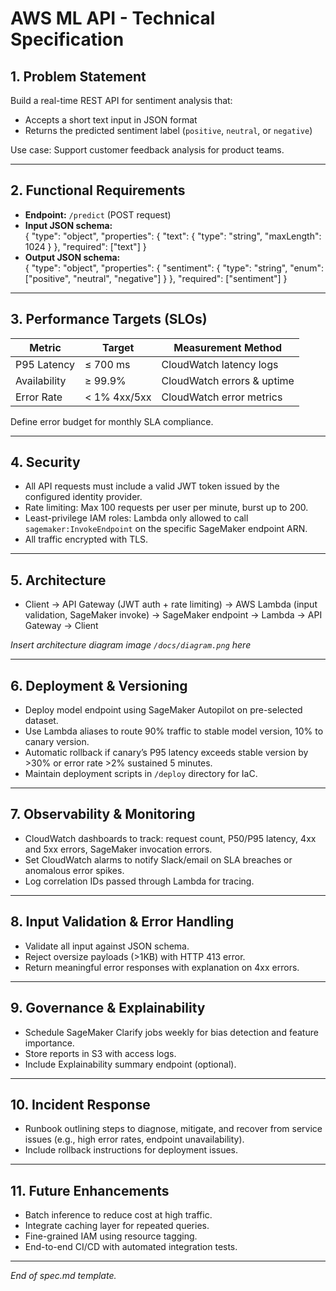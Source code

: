 # AWS ML API - Technical Specification

## 1. Problem Statement

Build a real-time REST API for sentiment analysis that:  
- Accepts a short text input in JSON format  
- Returns the predicted sentiment label (`positive`, `neutral`, or `negative`)  

Use case: Support customer feedback analysis for product teams.

---

## 2. Functional Requirements

- **Endpoint:** `/predict` (POST request)  
- **Input JSON schema:**  
{
"type": "object",
"properties": {
"text": { "type": "string", "maxLength": 1024 }
},
"required": ["text"]
}
- **Output JSON schema:**  
{
"type": "object",
"properties": {
"sentiment": { "type": "string", "enum": ["positive", "neutral", "negative"] }
},
"required": ["sentiment"]
}

---

## 3. Performance Targets (SLOs)

| Metric           | Target         | Measurement Method        |
|------------------|----------------|--------------------------|
| P95 Latency      | ≤ 700 ms       | CloudWatch latency logs   |
| Availability     | ≥ 99.9%        | CloudWatch errors & uptime|
| Error Rate       | < 1% 4xx/5xx   | CloudWatch error metrics  |

Define error budget for monthly SLA compliance.

---

## 4. Security

- All API requests must include a valid JWT token issued by the configured identity provider.  
- Rate limiting: Max 100 requests per user per minute, burst up to 200.  
- Least-privilege IAM roles: Lambda only allowed to call `sagemaker:InvokeEndpoint` on the specific SageMaker endpoint ARN.  
- All traffic encrypted with TLS.

---

## 5. Architecture

- Client → API Gateway (JWT auth + rate limiting) → AWS Lambda (input validation, SageMaker invoke) → SageMaker endpoint → Lambda → API Gateway → Client

*Insert architecture diagram image `/docs/diagram.png` here*

---

## 6. Deployment & Versioning

- Deploy model endpoint using SageMaker Autopilot on pre-selected dataset.  
- Use Lambda aliases to route 90% traffic to stable model version, 10% to canary version.  
- Automatic rollback if canary’s P95 latency exceeds stable version by >30% or error rate >2% sustained 5 minutes.  
- Maintain deployment scripts in `/deploy` directory for IaC.

---

## 7. Observability & Monitoring

- CloudWatch dashboards to track: request count, P50/P95 latency, 4xx and 5xx errors, SageMaker invocation errors.  
- Set CloudWatch alarms to notify Slack/email on SLA breaches or anomalous error spikes.  
- Log correlation IDs passed through Lambda for tracing.

---

## 8. Input Validation & Error Handling

- Validate all input against JSON schema.  
- Reject oversize payloads (>1KB) with HTTP 413 error.  
- Return meaningful error responses with explanation on 4xx errors.

---

## 9. Governance & Explainability

- Schedule SageMaker Clarify jobs weekly for bias detection and feature importance.  
- Store reports in S3 with access logs.  
- Include Explainability summary endpoint (optional).

---

## 10. Incident Response

- Runbook outlining steps to diagnose, mitigate, and recover from service issues (e.g., high error rates, endpoint unavailability).  
- Include rollback instructions for deployment issues.

---

## 11. Future Enhancements

- Batch inference to reduce cost at high traffic.  
- Integrate caching layer for repeated queries.  
- Fine-grained IAM using resource tagging.  
- End-to-end CI/CD with automated integration tests.

---

*End of spec.md template.*

